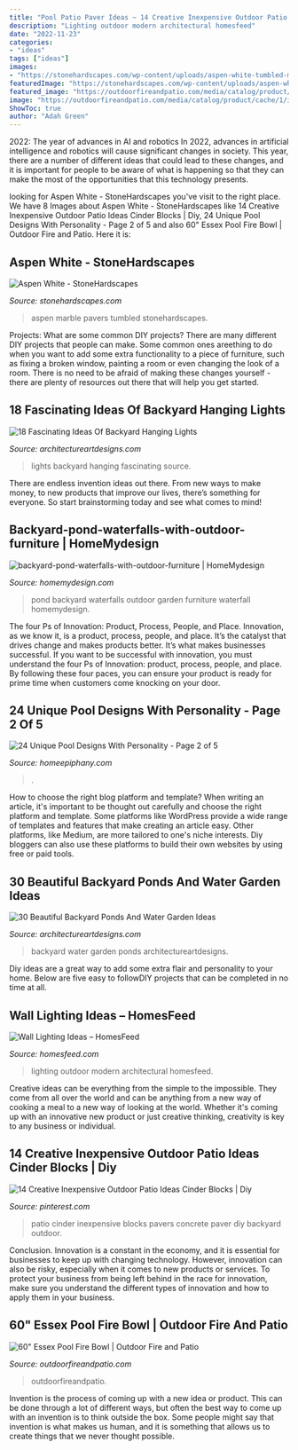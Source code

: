 ```yaml
---
title: "Pool Patio Paver Ideas ~ 14 Creative Inexpensive Outdoor Patio Ideas Cinder Blocks"
description: "Lighting outdoor modern architectural homesfeed"
date: "2022-11-23"
categories:
- "ideas"
tags: ["ideas"]
images:
- "https://stonehardscapes.com/wp-content/uploads/aspen-white-tumbled-marble-pavers-600x800.jpg"
featuredImage: "https://stonehardscapes.com/wp-content/uploads/aspen-white-tumbled-marble-pavers-600x800.jpg"
featured_image: "https://outdoorfireandpatio.com/media/catalog/product/cache/1/image/1800x/040ec09b1e35df139433887a97daa66f/3/1/31_inch_essex_fire_and_water_bowl_-_white_22_3.jpg"
image: "https://outdoorfireandpatio.com/media/catalog/product/cache/1/image/1800x/040ec09b1e35df139433887a97daa66f/3/1/31_inch_essex_fire_and_water_bowl_-_white_22_3.jpg"
ShowToc: true
author: "Adah Green"
---
```



2022: The year of advances in AI and robotics
In 2022, advances in artificial intelligence and robotics will cause significant changes in society. This year, there are a number of different ideas that could lead to these changes, and it is important for people to be aware of what is happening so that they can make the most of the opportunities that this technology presents.

	

		
looking for Aspen White - StoneHardscapes you've visit to the right place. We have 8 Images about Aspen White - StoneHardscapes like 14 Creative Inexpensive Outdoor Patio Ideas Cinder Blocks | Diy, 24 Unique Pool Designs With Personality - Page 2 of 5 and also 60&quot; Essex Pool Fire Bowl | Outdoor Fire and Patio. Here it is:
		
    
## Aspen White - StoneHardscapes

<img loading=lazy src="https://stonehardscapes.com/wp-content/uploads/aspen-white-tumbled-marble-pavers-600x800.jpg" onerror="this.onerror=null;this.src='https://tse2.mm.bing.net/th?id=OIP.z6qCS6x4inlMfvPfxc7QYQHaJ4&amp;pid=15.1';" alt="Aspen White - StoneHardscapes">

_Source: stonehardscapes.com_

>aspen marble pavers tumbled stonehardscapes. 

	

Projects: What are some common DIY projects?
There are many different DIY projects that people can make. Some common ones areething to do when you want to add some extra functionality to a piece of furniture, such as fixing a broken window, painting a room or even changing the look of a room. There is no need to be afraid of making these changes yourself - there are plenty of resources out there that will help you get started.

    
## 18 Fascinating Ideas Of Backyard Hanging Lights

<img loading=lazy src="https://www.architectureartdesigns.com/wp-content/uploads/2016/06/1-64.jpg" onerror="this.onerror=null;this.src='https://tse2.mm.bing.net/th?id=OIP.AHNEKYRGVeYygqjp766EagAAAA&amp;pid=15.1';" alt="18 Fascinating Ideas Of Backyard Hanging Lights">

_Source: architectureartdesigns.com_

>lights backyard hanging fascinating source. 

	

There are endless invention ideas out there. From new ways to make money, to new products that improve our lives, there’s something for everyone. So start brainstorming today and see what comes to mind!

    
## Backyard-pond-waterfalls-with-outdoor-furniture | HomeMydesign

<img loading=lazy src="https://homemydesign.com/wp-content/uploads/2015/08/backyard-pond-waterfalls-with-outdoor-furniture.jpg" onerror="this.onerror=null;this.src='https://tse4.mm.bing.net/th?id=OIP.BHcs7BmkVc1aDiNZSZw8fwHaLH&amp;pid=15.1';" alt="backyard-pond-waterfalls-with-outdoor-furniture | HomeMydesign">

_Source: homemydesign.com_

>pond backyard waterfalls outdoor garden furniture waterfall homemydesign. 

	

The four Ps of Innovation: Product, Process, People, and Place.
Innovation, as we know it, is a product, process, people, and place. It’s the catalyst that drives change and makes products better. It’s what makes businesses successful.
If you want to be successful with innovation, you must understand the four Ps of Innovation: product, process, people, and place. By following these four paces, you can ensure your product is ready for prime time when customers come knocking on your door.

    
## 24 Unique Pool Designs With Personality - Page 2 Of 5

<img loading=lazy src="https://homeepiphany.com/wp-content/uploads/2015/06/24-Unique-Pool-Designs-With-Personality-7.jpg" onerror="this.onerror=null;this.src='https://tse3.mm.bing.net/th?id=OIP.3Hb_t81pHjtiq2bwQy_E3QHaE7&amp;pid=15.1';" alt="24 Unique Pool Designs With Personality - Page 2 of 5">

_Source: homeepiphany.com_

>. 

	

How to choose the right blog platform and template?
When writing an article, it's important to be thought out carefully and choose the right platform and template. Some platforms like WordPress provide a wide range of templates and features that make creating an article easy. Other platforms, like Medium, are more tailored to one's niche interests. Diy bloggers can also use these platforms to build their own websites by using free or paid tools.

    
## 30 Beautiful Backyard Ponds And Water Garden Ideas

<img loading=lazy src="https://www.architectureartdesigns.com/wp-content/uploads/2013/04/Backyard-ArchitectureArtDesigns-14.jpg" onerror="this.onerror=null;this.src='https://tse2.mm.bing.net/th?id=OIP.9yFuWErWWe5YMQIDN7yU-AHaLE&amp;pid=15.1';" alt="30 Beautiful Backyard Ponds And Water Garden Ideas">

_Source: architectureartdesigns.com_

>backyard water garden ponds architectureartdesigns. 

	

Diy ideas are a great way to add some extra flair and personality to your home. Below are five easy to followDIY projects that can be completed in no time at all.

    
## Wall Lighting Ideas – HomesFeed

<img loading=lazy src="https://homesfeed.com/wp-content/uploads/2015/08/The-series-of-modern-lighting-mounted-on-outdoor-wall-system-near-the-stairase-.jpg" onerror="this.onerror=null;this.src='https://tse4.mm.bing.net/th?id=OIP.eZDsRL7Bck0HRBGdYYnLqQHaLH&amp;pid=15.1';" alt="Wall Lighting Ideas – HomesFeed">

_Source: homesfeed.com_

>lighting outdoor modern architectural homesfeed. 

	

Creative ideas can be everything from the simple to the impossible. They come from all over the world and can be anything from a new way of cooking a meal to a new way of looking at the world. Whether it's coming up with an innovative new product or just creative thinking, creativity is key to any business or individual.

    
## 14 Creative Inexpensive Outdoor Patio Ideas Cinder Blocks | Diy

<img loading=lazy src="https://i.pinimg.com/736x/07/26/6d/07266d88d8b0461918b801929d2d7c00.jpg" onerror="this.onerror=null;this.src='https://tse3.mm.bing.net/th?id=OIP.RGYSXHSJq2LygYqI_RxrqgHaMc&amp;pid=15.1';" alt="14 Creative Inexpensive Outdoor Patio Ideas Cinder Blocks | Diy">

_Source: pinterest.com_

>patio cinder inexpensive blocks pavers concrete paver diy backyard outdoor. 

	

Conclusion.
Innovation is a constant in the economy, and it is essential for businesses to keep up with changing technology. However, innovation can also be risky, especially when it comes to new products or services. To protect your business from being left behind in the race for innovation, make sure you understand the different types of innovation and how to apply them in your business.

    
## 60&quot; Essex Pool Fire Bowl | Outdoor Fire And Patio

<img loading=lazy src="https://outdoorfireandpatio.com/media/catalog/product/cache/1/image/1800x/040ec09b1e35df139433887a97daa66f/3/1/31_inch_essex_fire_and_water_bowl_-_white_22_3.jpg" onerror="this.onerror=null;this.src='https://tse2.mm.bing.net/th?id=OIP.vD9OaHmRB0A81RlEXj-QBgHaJ4&amp;pid=15.1';" alt="60&quot; Essex Pool Fire Bowl | Outdoor Fire and Patio">

_Source: outdoorfireandpatio.com_

>outdoorfireandpatio. 

	

Invention is the process of coming up with a new idea or product. This can be done through a lot of different ways, but often the best way to come up with an invention is to think outside the box. Some people might say that invention is what makes us human, and it is something that allows us to create things that we never thought possible.

